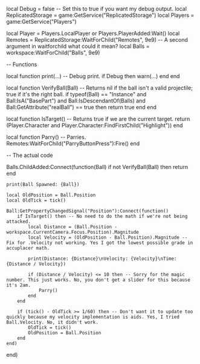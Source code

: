 local Debug = false -- Set this to true if you want my debug output.
local ReplicatedStorage = game:GetService("ReplicatedStorage")
local Players = game:GetService("Players")

local Player = Players.LocalPlayer or Players.PlayerAdded:Wait()
local Remotes = ReplicatedStorage:WaitForChild("Remotes", 9e9) -- A second argument in waitforchild what could it mean?
local Balls = workspace:WaitForChild("Balls", 9e9)

-- Functions

local function print(...) -- Debug print.
    if Debug then
        warn(...)
    end
end

local function VerifyBall(Ball) -- Returns nil if the ball isn't a valid projectile; true if it's the right ball.
    if typeof(Ball) == "Instance" and Ball:IsA("BasePart") and Ball:IsDescendantOf(Balls) and Ball:GetAttribute("realBall") == true then
        return true
    end
end

local function IsTarget() -- Returns true if we are the current target.
    return (Player.Character and Player.Character:FindFirstChild("Highlight"))
end

local function Parry() -- Parries.
    Remotes:WaitForChild("ParryButtonPress"):Fire()
end

-- The actual code

Balls.ChildAdded:Connect(function(Ball)
    if not VerifyBall(Ball) then
        return
    end
    
    print(Ball Spawned: {Ball})
    
    local OldPosition = Ball.Position
    local OldTick = tick()
    
    Ball:GetPropertyChangedSignal("Position"):Connect(function()
        if IsTarget() then -- No need to do the math if we're not being attacked.
            local Distance = (Ball.Position - workspace.CurrentCamera.Focus.Position).Magnitude
            local Velocity = (OldPosition - Ball.Position).Magnitude -- Fix for .Velocity not working. Yes I got the lowest possible grade in accuplacer math.
            
            print(Distance: {Distance}\nVelocity: {Velocity}\nTime: {Distance / Velocity})
        
            if (Distance / Velocity) <= 10 then -- Sorry for the magic number. This just works. No, you don't get a slider for this because it's 2am.
                Parry()
            end
        end
        
        if (tick() - OldTick >= 1/60) then -- Don't want it to update too quickly because my velocity implementation is aids. Yes, I tried Ball.Velocity. No, it didn't work.
            OldTick = tick()
            OldPosition = Ball.Position
        end
    end)
end)